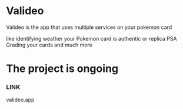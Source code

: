 # Valideo
Valideo is the app that uses multiple services on your pokemon card

like
identifying weather your Pokemon card is authentic or replica
PSA Grading your cards and much more

# The project is ongoing
### LINK 
valideo.app
